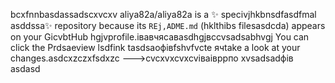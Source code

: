 bcxfnnbasdassadscxvcxv
aliya82a/aliya82a is a ✨ specivjhkbnsdfasdfmal asddssa✨ repository because its `REj,ADME.md` (hklthibs filesasdcda) appears on your GicvbtHub hgjvprofile.івавчясавasdhgjвсcvsadsabhvgj
You can click the Prdsaeview lsdfink tasdsaoфівfshvfvcte ячtake a look at your changes.asdcxzczxfsdxzc
--->cvcxvxcvxcvіваівррпо
xvsadsadфів
asdasd
